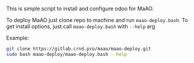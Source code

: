 This is simple script to install and configure odoo for MaAO.

To deploy MaAO just clone repo to machine and run `maao-deploy.bash`.
To get install options, just call `maao-deploy.bash` with `--help` arg


Example:

```bash
git clone https://gitlab.crnd.pro/maao/maao-deploy.git
sudo bash maao-deploy/maao-deploy.bash --help
```
